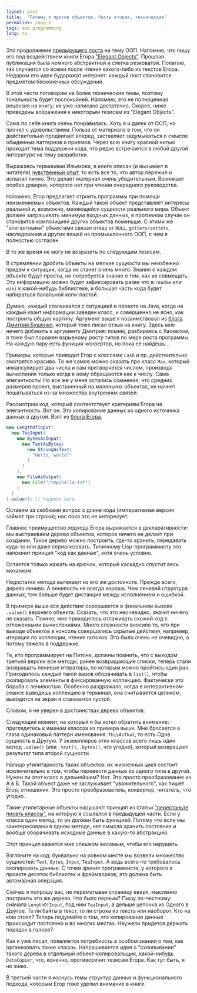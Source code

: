```yaml
---
layout: post
title:  "Почему я против объектов. Часть вторая, техническая"
permalink: /oop-2
tags: oop programming
lang: ru
---
```


[book]:http://www.yegor256.com/elegant-objects.html
[part1]:/oop-1
[part2]:/oop-2

Это продолжение [предыдущего поста][part1] на тему ООП. Напомню, что пишу его
под воздействием книги Егора ["Elegant Objects"][book]. Прошлая публикация была
немного абстрактной и слегка резковатой. Полагаю, так случается со всеми после
чтения какого-либо из текстов Егора. Недаром его идеи будоражат интернет: каждый
пост становится предметом бесконечных обсуждений.

В этой части поговорим на более технические темы, поэтому тональность будет
поспокойней. Напомню, это не полноценная рецензия на книгу; их уже написано
достаточно. Скорее, ниже приведены возражения к некоторым тезисам из "Elegant
Objects".

Сама по себе книга очень понравилась. Хоть я и далек от ООП, но прочел с
удовольствием. Польза от материала в том, что он действительно продвигает
вперед, заставляет задумываться о смысле обыденных паттернов и приемов. Через
всю книгу красной нитью проходит тема поддержки кода, что редко встречается в
любой другой литературе на тему разработки.

[feel]:http://maximilyahov.ru/blog/all/feel/

Выражаясь терминами Ильяхова, в книге описан (и вызывает в читателе)
[чувственный опыт][feel], то есть все то, что автор пережил и испытал лично. Это
делает материал очень убедительным. Возникает особое доверие, которого нет при
чтении очередного руководства.

Напомню, Егор предлагает строить программы при помощи неизменяемых
объектов. Каждый такой объект представляет интересы реальной и, возможно,
меняющейся сущности реального мира. Объект должен запрашивать минимум входных
данных, в противном случае он становится композицией других объектов поменьше. С
этими же "элегантными" объектами связан отказ от `NULL`, `getters/settets`,
наследования и других вещей из промышленного ООП, с чем я полностью согласен.

В то же время не могу не возразить по следующим тезисам.

В стремлении дробить объекты на мелкие сущности мы неизбежно придем к ситуации,
когда их станет очень много. Знания о каждом объекте будут просты, но
потребуется знание о том, как их совмещать. Эту информацию можно будет
зафиксировать разве что в `readme` или `wiki` к какой-нибудь библиотеке, и
большая часть кода будет набираться банальной копи-пастой.

[bushenko]:http://clojure.by/articles/2016-07/elegant-objects

Думаю, каждый сталкивался с ситуацией в проекте на Java, когда на каждый квант
информации заведен класс, и совершенно не ясно, как построить общую
картину. Аргумент выше я позаимствовал из [блога Дмитрия Бушенко][bushenko],
который тоже писал отзыв на книгу. Здесь мне нечего добавить к аргументу
Дмитрия: помню, разбираясь с Хаскелом, я тоже был поражен взрывному росту типов
по мере роста программы. На каждую пару есть функция-конвертор, но пока ее
найдешь...

Примеры, которые приводит Егор с классами `Cash` и пр. действительно смотрятся
красиво. То же самое можно сказать про класс `Max`, который инкапсулирует два
числа и сам притворяется числом, производя вычисления только когда к нему
обращаются как к числу. Сама элегантность! Но все же у меня остались сомнения,
что средних размеров проект, выстроенный на маленьких объектах, не начнет
пошатываться из-за множества внутренних связей.

[io-copy]:http://www.yegor256.com/2017/06/22/object-oriented-input-output-in-cactoos.html

Рассмотрим код, который соответствует критериям Егора на элегантность. Вот
он. Это копирование данных из одного источника данных в другой. Взят из [блога
Егора][io-copy].

~~~java
new LengthOfInput(
  new TeeInput(
    new BytesAsInput(
      new TextAsBytes(
        new StringAsText(
          "Hello, world!"
        )
      )
    ),
    new FileAsOutput(
      new File("/tmp/hello.txt")
    )
  )
).value(); // happens here
~~~

Оставим за скобками вопрос о длине кода (императивная версия займет три строки);
нас пока это не интересует.

Главное преимущество подхода Егора выражается в декларативности: мы выстраиваем
дерево объектов, которое ничего не делает при создании. Такое дерево можно
построить, где-то хранить, передавать куда-то или даже сериализовать. Типичному
Lisp-программисту это напомнит принцип "код как данные", хотя очень условно.

Остается только нажать на крючок, который каскадно спустит весь механизм.

Недостатки метода вытекают из его же достоинств. Прежде всего, дерево лениво. А
ленивость не всегда хороша. Чем ленивей структура данных, тем больше будет
дистанция между исполнением и ошибкой.

В примере выше все действие совершается в финальном вызове `.value()` верхнего
объекта. Сказать, что это неочевидно, значит ничего не сказать. Помню, мне
приходилось отлаживать схожий код с отложенными вычислениями. Много сложности
вносило то, что при выводе объектов в консоль совершались скрытые действия,
например, итерация по коллекции, чтение потоков. Это было очень не очевидно, а
потому тяжело в поддержке.

Те, кто программирует на Питоне, должны помнить, что с выходом третьей версии
все методы, ранее возвращающие списки, теперь стали возвращать ленивые
итераторы, по которым можно пройтись один раз. Приходилось каждый такой вызов
оборачивать в `list()`, чтобы скопировать элементы в фиксированную
коллекцию. Фактически это борьба с ленивостью. Особенно раздражало, когда в
интерактивном сеансе выводишь коллекцию в терминал, она считывается целиком,
выводится на экран и становится пустой.

Словом, я не уверен в достоинствах дерева объектов.

Следующий момент, на который я бы хотел обратить внимание: приглядитесь к именам
классов из примера выше. Мне бросается в глаза одинаковый паттерн именования:
`ThisAsThat`, то есть Одна сущность в Другую. У экземпляров этих классов всего
лишь один метод `.value()` (или `.text()`, `.bytes()`, что угодно), который
возвращает результат типа второй сущности.

Налицо утилитарность таких объектов: их жизненный цикл состоит исключительно в
том, чтобы перевести данные из одного типа в другой. Нужен ли этот класс в
дальнейшем? Нет. Это просто преобразование из А в Б. Такой объект даже не
заслуживает "уважительного", как пишет Егор, отношения. Это просто
преобразователь, конвертор, читатель, что угодно.

[stop-classes]:https://habrahabr.ru/post/140581/

Такие утилитарные объекты нарушают принцип из статьи ["перестаньте писать
классы"][stop-classes], на которую я ссылался в предыдущей части. Если у класса
один метод, то он должен быть функцией. Потому что если мы заинтересованы в
одном методе, нет смысла хранить состояние и вообще оборачивать исходные данные
в какую-то абстракцию.

Этот принцип кажется мне слишком весомым, чтобы его нарушать.

Взгляните на код: буквально на ровном месте мы возвели множество сущностей:
`Text`, `Bytes`, `Input`, `TeaInput`. А ведь всего-то требовалось скопировать
данные. С точки зрения программиста, у которого в проекте десяток библиотек и
фреймворков, это должна быть автомарная операция.

Сейчас я попрошу вас, не перематывая страницу вверх, мысленно построить это же
дерево. Что было первым? Пишу по-честному: сначала `LengthOfInput`, под ним
`TeaInput`, а дельше цепочка из Одного в Другое. То ли байты в текст, то ли
строка из текста или наоборот. Кто на ком стоял? Теперь подумайте о том, что
копирование данных происходит постоянно и во многих местах. Неужели придется
держать порядок в голове?

Как я уже писал, появляется потребность в особом знании о том, как организовать
такие классы. Напрашивается идея о "схлопывании" такого дерева в отдельный
объект-копировальщик, какой-нибудь `DataCopier`, что, конечно, противоречит
тезисам Егора. Как тут быть, я не знаю.

В третьей части я коснусь темы структур данных и функционального подхода,
которым Егор тоже уделил внимание в книге.
